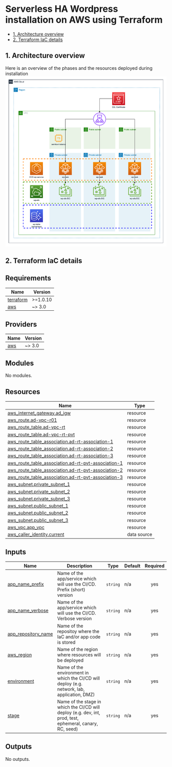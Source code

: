 # Serverless HA Wordpress installation on AWS using Terraform <!-- omit in toc --> 
- [1. Architecture overview](#1-architecture-overview)
- [2. Terraform IaC details](#2-terraform-iac-details)
## 1. Architecture overview
Here is an overview of the phases and the resources deployed during installation
![Architecture and phases](img/architecture.png)

## 2. Terraform IaC details

<!-- BEGIN_TF_DOCS -->
## Requirements

| Name | Version |
|------|---------|
| <a name="requirement_terraform"></a> [terraform](#requirement\_terraform) | >=1.0.10 |
| <a name="requirement_aws"></a> [aws](#requirement\_aws) | ~> 3.0 |

## Providers

| Name | Version |
|------|---------|
| <a name="provider_aws"></a> [aws](#provider\_aws) | ~> 3.0 |

## Modules

No modules.

## Resources

| Name | Type |
|------|------|
| [aws_internet_gateway.ad_igw](https://registry.terraform.io/providers/hashicorp/aws/latest/docs/resources/internet_gateway) | resource |
| [aws_route.ad-vpc-r01](https://registry.terraform.io/providers/hashicorp/aws/latest/docs/resources/route) | resource |
| [aws_route_table.ad-vpc-rt](https://registry.terraform.io/providers/hashicorp/aws/latest/docs/resources/route_table) | resource |
| [aws_route_table.ad-vpc-rt-pvt](https://registry.terraform.io/providers/hashicorp/aws/latest/docs/resources/route_table) | resource |
| [aws_route_table_association.ad-rt-association-1](https://registry.terraform.io/providers/hashicorp/aws/latest/docs/resources/route_table_association) | resource |
| [aws_route_table_association.ad-rt-association-2](https://registry.terraform.io/providers/hashicorp/aws/latest/docs/resources/route_table_association) | resource |
| [aws_route_table_association.ad-rt-association-3](https://registry.terraform.io/providers/hashicorp/aws/latest/docs/resources/route_table_association) | resource |
| [aws_route_table_association.ad-rt-pvt-association-1](https://registry.terraform.io/providers/hashicorp/aws/latest/docs/resources/route_table_association) | resource |
| [aws_route_table_association.ad-rt-pvt-association-2](https://registry.terraform.io/providers/hashicorp/aws/latest/docs/resources/route_table_association) | resource |
| [aws_route_table_association.ad-rt-pvt-association-3](https://registry.terraform.io/providers/hashicorp/aws/latest/docs/resources/route_table_association) | resource |
| [aws_subnet.private_subnet_1](https://registry.terraform.io/providers/hashicorp/aws/latest/docs/resources/subnet) | resource |
| [aws_subnet.private_subnet_2](https://registry.terraform.io/providers/hashicorp/aws/latest/docs/resources/subnet) | resource |
| [aws_subnet.private_subnet_3](https://registry.terraform.io/providers/hashicorp/aws/latest/docs/resources/subnet) | resource |
| [aws_subnet.public_subnet_1](https://registry.terraform.io/providers/hashicorp/aws/latest/docs/resources/subnet) | resource |
| [aws_subnet.public_subnet_2](https://registry.terraform.io/providers/hashicorp/aws/latest/docs/resources/subnet) | resource |
| [aws_subnet.public_subnet_3](https://registry.terraform.io/providers/hashicorp/aws/latest/docs/resources/subnet) | resource |
| [aws_vpc.app_vpc](https://registry.terraform.io/providers/hashicorp/aws/latest/docs/resources/vpc) | resource |
| [aws_caller_identity.current](https://registry.terraform.io/providers/hashicorp/aws/latest/docs/data-sources/caller_identity) | data source |

## Inputs

| Name | Description | Type | Default | Required |
|------|-------------|------|---------|:--------:|
| <a name="input_app_name_prefix"></a> [app\_name\_prefix](#input\_app\_name\_prefix) | Name of the app/service which will use the CI/CD. Prefix (short) version | `string` | n/a | yes |
| <a name="input_app_name_verbose"></a> [app\_name\_verbose](#input\_app\_name\_verbose) | Name of the app/service which will use the CI/CD. Verbose version | `string` | n/a | yes |
| <a name="input_app_repository_name"></a> [app\_repository\_name](#input\_app\_repository\_name) | Name of the repositoy where the IaC and/or app code is stored | `string` | n/a | yes |
| <a name="input_aws_region"></a> [aws\_region](#input\_aws\_region) | Name of the region where resources will be deployed | `string` | n/a | yes |
| <a name="input_environment"></a> [environment](#input\_environment) | Name of the environment in which the CI/CD will deploy (e.g. network, lab, application, DMZ) | `string` | n/a | yes |
| <a name="input_stage"></a> [stage](#input\_stage) | Name of the stage in which the CI/CD will deploy (e.g. dev, int, prod, test, ephemeral, canary, RC, seed) | `string` | n/a | yes |

## Outputs

No outputs.
<!-- END_TF_DOCS -->
